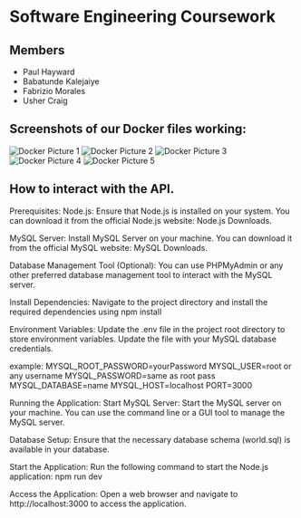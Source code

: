 # Software Engineering Coursework

## Members
* Paul Hayward
* Babatunde Kalejaiye
* Fabrizio Morales
* Usher Craig

## Screenshots of our Docker files working:
![Docker Picture 1](https://github.com/phayward11/Fabulous-4/assets/158571758/8cbd99aa-d045-4e0a-a808-84437c034717)
![Docker Picture 2](https://github.com/phayward11/Fabulous-4/assets/158571758/177bc737-6628-44b6-92e0-b4f9d40d972e)
![Docker Picture 3](https://github.com/phayward11/Fabulous-4/assets/158571758/dd9a5645-dbd6-496a-b632-7b7a4b9f2c08)
![Docker Picture 4](https://github.com/phayward11/Fabulous-4/assets/158571758/e286af7e-49de-4eed-8a1f-729b9ad831fa)
![Docker Picture 5](https://github.com/phayward11/Fabulous-4/assets/158571758/9c7a4138-d651-4b52-b360-9714564dcbee)


## How to interact with the API.
Prerequisites:
Node.js: Ensure that Node.js is installed on your system. You can download it from the official Node.js website: Node.js Downloads.

MySQL Server: Install MySQL Server on your machine. You can download it from the official MySQL website: MySQL Downloads.

Database Management Tool (Optional): You can use PHPMyAdmin or any other preferred database management tool to interact with the MySQL server.

Install Dependencies: Navigate to the project directory and install the required dependencies using npm install

Environment Variables: Update the .env file in the project root directory to store environment variables. Update the file with your MySQL database credentials.

example: 
MYSQL_ROOT_PASSWORD=yourPassword
MYSQL_USER=root or any username
MYSQL_PASSWORD=same as root pass
MYSQL_DATABASE=name
MYSQL_HOST=localhost
PORT=3000

Running the Application:
Start MySQL Server: Start the MySQL server on your machine. You can use the command line or a GUI tool to manage the MySQL server.

Database Setup: Ensure that the necessary database schema (world.sql) is available in your database. 

Start the Application: Run the following command to start the Node.js application: npm run dev

Access the Application: Open a web browser and navigate to http://localhost:3000 to access the application.
